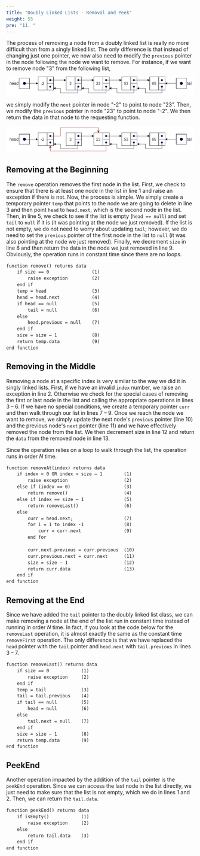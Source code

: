 ```yaml
---
title: "Doubly Linked Lists - Removal and Peek"
weight: 55
pre: "11. "
---
```

The process of removing a node from a doubly linked list is really no more difficult than from a singly linked list. The only difference is that instead of changing just one pointer, we now also need to modify the `previous` pointer in the node following the node we want to remove. For instance, if we want to remove node "3" from the following list,
 
![Doubly Linked List Detail](../../images/9/9.10.double.png)
 
we simply modify the `next` pointer in node "-2" to point to node "23". Then, we modify the `previous` pointer in node "23" to point to node "-2". We then return the data in that node to the requesting function. 

![Doubly Linked List Remove](../../images/9/9.12.remove.png)
 
## Removing at the Beginning

The `remove` operation removes the first node in the list. First, we check to ensure that there is at least one node in the list in line 1 and raise an exception if there is not. Now, the process is simple. We simply create a temporary pointer `temp` that points to the node we are going to delete in line 3 and then point `head` to `head.next`, which is the second node in the list. Then, in line 5, we check to see if the list is empty (`head == null`) and set `tail` to `null` if it is (it was pointing at the node we just removed). If the list is not empty, we do not need to worry about updating `tail`; however, we do need to set the `previous` pointer of the first node in the list to `null` (it was also pointing at the node we just removed). Finally, we decrement `size` in line 8 and then return the data in the node we just removed in line 9. Obviously, the operation runs in constant time since there are no loops.

```tex
function remove() returns data
	if size == 0	            (1)
		raise exception	        (2)
	end if
	temp = head		            (3)
	head = head.next	        (4)
	if head == null	            (5)
		tail = null	            (6)
	else
		head.previous = null	(7)
	end if
	size = size – 1	            (8)
	return temp.data	        (9)
end function
```

## Removing in the Middle

Removing a node at a specific index is very similar to the way we did it in singly linked lists. First, if we have an invalid `index` number, we raise an exception in line 2. Otherwise we check for the special cases of removing the first or last node in the list and calling the appropriate operations in lines 3 – 6. 
If we have no special conditions, we create a temporary pointer `curr` and then walk through our list in lines 7 – 9. Once we reach the node we want to remove, we simply update the next node's `previous` pointer (line 10) and the previous node's `next` pointer (line 11) and we have effectively removed the node from the list. We then decrement size in line 12 and return the `data` from the removed node in line 13. 

Since the operation relies on a loop to walk through the list, the operation runs in order $N$ time.

```tex
function removeAt(index) returns data
	if index < 0 OR index > size – 1	    (1)
		raise exception	                    (2)
	else if (index == 0)	                (3)
		return remove()	                    (4)
	else if index == size – 1	            (5)
		return removeLast()	                (6)
	else	
		curr = head.next;	                (7)
        for i = 1 to index -1 	            (8)
            curr = curr.next	            (9)
        end for

        curr.next.previous = curr.previous	(10)
        curr.previous.next = curr.next	    (11)
        size = size – 1	                    (12)
        return curr.data	                (13)
    end if
end function
```

## Removing at the End

Since we have added the `tail` pointer to the doubly linked list class, we can make removing a node at the end of the list run in constant time instead of running in order $N$ time. In fact, if you look at the code below for the `removeLast` operation, it is almost exactly the same as the constant time `removeFirst` operation. The only difference is that we have replaced the `head` pointer with the `tail` pointer and `head.next` with `tail.previous` in lines 3 – 7.

```tex
function removeLast() returns data
	if size == 0	        (1)
		raise exception	    (2)
	end if	
	temp = tail		        (3)
	tail = tail.previous	(4)
	if tail == null	        (5)
		head = null	        (6)
	else	
		tail.next = null	(7)
	end if
	size = size – 1	        (8)
	return temp.data	    (9)
end function
```

## PeekEnd

Another operation impacted by the addition of the `tail` pointer is the `peekEnd` operation. Since we can access the last node in the list directly, we just need to make sure that the list is not empty, which we do in lines 1 and 2. Then, we can return the `tail.data`.

```tex
function peekEnd() returns data
	if isEmpty()	        (1)
		raise exception 	(2)
	else	
		return tail.data	(3)
	end if
end function
```
